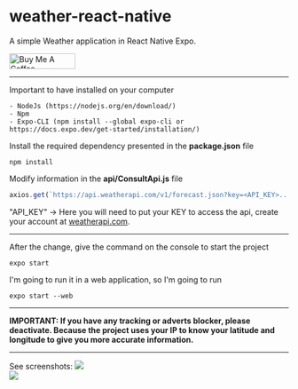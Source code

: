 # weather-react-native
A simple Weather application in React Native Expo.

<a href="https://www.buymeacoffee.com/cesinha" target="_blank"><img src="https://cdn.buymeacoffee.com/buttons/default-orange.png" alt="Buy Me A Coffee" height="28" width="119"></a>

---
Important to have installed on your computer
```
- NodeJs (https://nodejs.org/en/download/)
- Npm
- Expo-CLI (npm install --global expo-cli or https://docs.expo.dev/get-started/installation/)
```
Install the required dependency presented in the **package.json** file
```
npm install
```
Modify information in the **api/ConsultApi.js** file
```js
axios.get(`https://api.weatherapi.com/v1/forecast.json?key=<API_KEY>...`)
```
"API_KEY" -> Here you will need to put your KEY to access the api, create your account at [weatherapi.com](https://weatherapi.com).<br/>

---
After the change, give the command on the console to start the project
```
expo start
```
I'm going to run it in a web application, so I'm going to run
```
expo start --web
```

---
**IMPORTANT: If you have any tracking or adverts blocker, please deactivate. Because the project uses your IP to know your latitude and longitude to give you more accurate information.**

---
See screenshots:
<img wight="50%" src="https://i.imgur.com/6QVdWpl.png"/><br/>
<img wight="50%" src="https://i.imgur.com/7EBoU4n.png"/>
